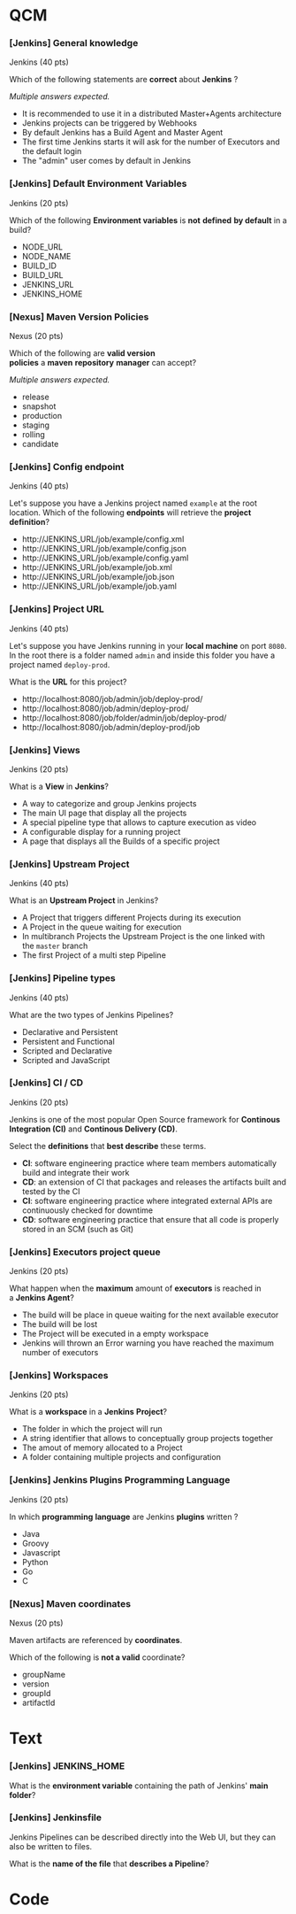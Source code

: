 
# QCM

### [Jenkins] General knowledge
Jenkins (40 pts)

Which of the following statements are **correct** about **Jenkins** ?  

_Multiple answers expected._

- It is recommended to use it in a distributed Master+Agents architecture
- Jenkins projects can be triggered by Webhooks
- By default Jenkins has a Build Agent and Master Agent
- The first time Jenkins starts it will ask for the number of Executors and the default login
- The "admin" user comes by default in Jenkins

### [Jenkins] Default Environment Variables
Jenkins (20 pts)

Which of the following **Environment variables** is **not** **defined** **by default** in a build?

- NODE_URL
- NODE_NAME
- BUILD_ID
- BUILD_URL
- JENKINS_URL
- JENKINS_HOME

### [Nexus] Maven Version Policies
Nexus (20 pts)

Which of the following are **valid version policies** a **maven** **repository** **manager** can accept?

_Multiple answers expected._

- release
- snapshot
- production
- staging
- rolling
- candidate

### [Jenkins] Config endpoint
Jenkins (40 pts)

Let's suppose you have a Jenkins project named `example` at the root location. Which of the following **endpoints** will retrieve the **project definition**?

- http://JENKINS_URL/job/example/config.xml
- http://JENKINS_URL/job/example/config.json
- http://JENKINS_URL/job/example/config.yaml
- http://JENKINS_URL/job/example/job.xml
- http://JENKINS_URL/job/example/job.json
- http://JENKINS_URL/job/example/job.yaml

### [Jenkins] Project URL
Jenkins (40 pts)

Let's suppose you have Jenkins running in your **local machine** on port `8080`. In the root there is a folder named `admin` and inside this folder you have a project named `deploy-prod`.

What is the **URL** for this project?

- http://localhost:8080/job/admin/job/deploy-prod/
- http://localhost:8080/job/admin/deploy-prod/
- http://localhost:8080/job/folder/admin/job/deploy-prod/
- http://localhost:8080/job/admin/deploy-prod/job

### [Jenkins] Views
Jenkins (20 pts)

What is a **View** in **Jenkins**?

- A way to categorize and group Jenkins projects
- The main UI page that display all the projects
- A special pipeline type that allows to capture execution as video
- A configurable display for a running project
- A page that displays all the Builds of a specific project

### [Jenkins] Upstream Project
Jenkins (40 pts)

What is an **Upstream Project** in Jenkins?

- A Project that triggers different Projects during its execution
- A Project in the queue waiting for execution
- In multibranch Projects the Upstream Project is the one linked with the `master` branch
- The first Project of a multi step Pipeline

### [Jenkins] Pipeline types
Jenkins (40 pts)

What are the two types of Jenkins Pipelines?  

- Declarative and Persistent
- Persistent and Functional
- Scripted and Declarative
- Scripted and JavaScript

### [Jenkins] CI / CD
Jenkins (20 pts)

Jenkins is one of the most popular Open Source framework for **Continous Integration (CI)** and **Continous Delivery (CD)**.

Select the **definitions** that **best describe** these terms.

- **CI**: software engineering practice where team members automatically build and integrate their work
- **CD**: an extension of CI that packages and releases the artifacts built and tested by the CI
- **CI**: software engineering practice where integrated external APIs are continuously checked for downtime
- **CD**: software engineering practice that ensure that all code is properly stored in an SCM (such as Git)

### [Jenkins] Executors project queue
Jenkins (20 pts)

What happen when the **maximum** amount of **executors** is reached in a **Jenkins Agent**?

- The build will be place in queue waiting for the next available executor
- The build will be lost
- The Project will be executed in a empty workspace
- Jenkins will thrown an Error warning you have reached the maximum number of executors

### [Jenkins] Workspaces
Jenkins (20 pts)

What is a **workspace** in a **Jenkins** **Project**?

- The folder in which the project will run
- A string identifier that allows to conceptually group projects together
- The amout of memory allocated to a Project
- A folder containing multiple projects and configuration

### [Jenkins] Jenkins Plugins Programming Language
Jenkins (20 pts)

In which **programming** **language** are Jenkins **plugins** written ?

- Java
- Groovy
- Javascript
- Python
- Go
- C

### [Nexus] Maven coordinates
Nexus (20 pts)

Maven artifacts are referenced by **coordinates**.

Which of the following is **not a valid** coordinate?  

- groupName
- version
- groupId
- artifactId

# Text

### [Jenkins] JENKINS_HOME

What is the **environment variable** containing the path of Jenkins' **main folder**?

### [Jenkins] Jenkinsfile

Jenkins Pipelines can be described directly into the Web UI, but they can also be written to files.

What is the **name of the file** that **describes a Pipeline**?


# Code
